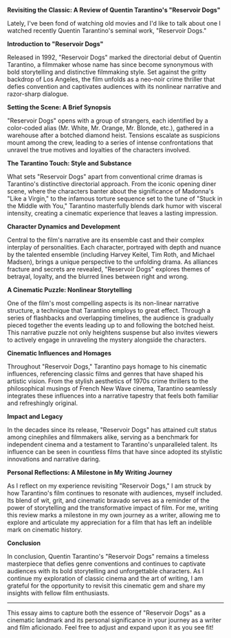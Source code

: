 **Revisiting the Classic: A Review of Quentin Tarantino's "Reservoir Dogs"**

Lately, I've been fond of watching old movies and I'd like to talk about one I watched recently Quentin Tarantino's seminal work, "Reservoir Dogs."

**Introduction to "Reservoir Dogs"**

Released in 1992, "Reservoir Dogs" marked the directorial debut of Quentin Tarantino, a filmmaker whose name has since become synonymous with bold storytelling and distinctive filmmaking style. Set against the gritty backdrop of Los Angeles, the film unfolds as a neo-noir crime thriller that defies convention and captivates audiences with its nonlinear narrative and razor-sharp dialogue.

**Setting the Scene: A Brief Synopsis**

"Reservoir Dogs" opens with a group of strangers, each identified by a color-coded alias (Mr. White, Mr. Orange, Mr. Blonde, etc.), gathered in a warehouse after a botched diamond heist. Tensions escalate as suspicions mount among the crew, leading to a series of intense confrontations that unravel the true motives and loyalties of the characters involved.

**The Tarantino Touch: Style and Substance**

What sets "Reservoir Dogs" apart from conventional crime dramas is Tarantino's distinctive directorial approach. From the iconic opening diner scene, where the characters banter about the significance of Madonna's "Like a Virgin," to the infamous torture sequence set to the tune of "Stuck in the Middle with You," Tarantino masterfully blends dark humor with visceral intensity, creating a cinematic experience that leaves a lasting impression.

**Character Dynamics and Development**

Central to the film's narrative are its ensemble cast and their complex interplay of personalities. Each character, portrayed with depth and nuance by the talented ensemble (including Harvey Keitel, Tim Roth, and Michael Madsen), brings a unique perspective to the unfolding drama. As alliances fracture and secrets are revealed, "Reservoir Dogs" explores themes of betrayal, loyalty, and the blurred lines between right and wrong.

**A Cinematic Puzzle: Nonlinear Storytelling**

One of the film's most compelling aspects is its non-linear narrative structure, a technique that Tarantino employs to great effect. Through a series of flashbacks and overlapping timelines, the audience is gradually pieced together the events leading up to and following the botched heist. This narrative puzzle not only heightens suspense but also invites viewers to actively engage in unraveling the mystery alongside the characters.

**Cinematic Influences and Homages**

Throughout "Reservoir Dogs," Tarantino pays homage to his cinematic influences, referencing classic films and genres that have shaped his artistic vision. From the stylish aesthetics of 1970s crime thrillers to the philosophical musings of French New Wave cinema, Tarantino seamlessly integrates these influences into a narrative tapestry that feels both familiar and refreshingly original.

**Impact and Legacy**

In the decades since its release, "Reservoir Dogs" has attained cult status among cinephiles and filmmakers alike, serving as a benchmark for independent cinema and a testament to Tarantino's unparalleled talent. Its influence can be seen in countless films that have since adopted its stylistic innovations and narrative daring.

**Personal Reflections: A Milestone in My Writing Journey**

As I reflect on my experience revisiting "Reservoir Dogs," I am struck by how Tarantino's film continues to resonate with audiences, myself included. Its blend of wit, grit, and cinematic bravado serves as a reminder of the power of storytelling and the transformative impact of film. For me, writing this review marks a milestone in my own journey as a writer, allowing me to explore and articulate my appreciation for a film that has left an indelible mark on cinematic history.

**Conclusion**

In conclusion, Quentin Tarantino's "Reservoir Dogs" remains a timeless masterpiece that defies genre conventions and continues to captivate audiences with its bold storytelling and unforgettable characters. As I continue my exploration of classic cinema and the art of writing, I am grateful for the opportunity to revisit this cinematic gem and share my insights with fellow film enthusiasts.

---

This essay aims to capture both the essence of "Reservoir Dogs" as a cinematic landmark and its personal significance in your journey as a writer and film aficionado. Feel free to adjust and expand upon it as you see fit!
